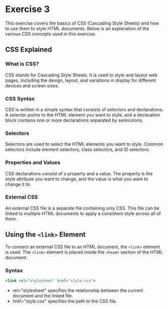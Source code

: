 # Exercise 3

This exercise covers the basics of CSS (Cascading Style Sheets) and how to use them to style HTML documents. Below is an explanation of the various CSS concepts used in this exercise.

## CSS Explained

### What is CSS?
CSS stands for Cascading Style Sheets. It is used to style and layout web pages, including the design, layout, and variations in display for different devices and screen sizes.

### CSS Syntax
CSS is written in a simple syntax that consists of selectors and declarations. A selector points to the HTML element you want to style, and a declaration block contains one or more declarations separated by semicolons.

### Selectors
Selectors are used to select the HTML elements you want to style. Common selectors include element selectors, class selectors, and ID selectors.

### Properties and Values
CSS declarations consist of a property and a value. The property is the style attribute you want to change, and the value is what you want to change it to.

### External CSS
An external CSS file is a separate file containing only CSS. This file can be linked to multiple HTML documents to apply a consistent style across all of them.

## Using the `<link>` Element

To connect an external CSS file to an HTML document, the `<link>` element is used. The `<link>` element is placed inside the `<head>` section of the HTML document.

### Syntax
```html
<link rel="stylesheet" href="style.css">
```
- rel="stylesheet" specifies the relationship between the current document and the linked file.
- href="style.css" specifies the path to the CSS file.
